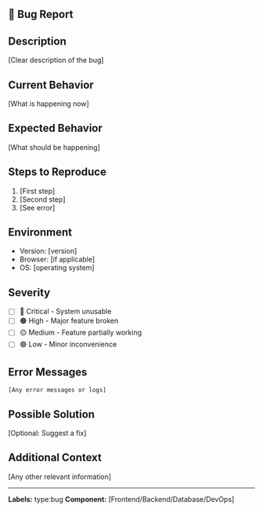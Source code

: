 ## 🐛 Bug Report

## Description
[Clear description of the bug]

## Current Behavior
[What is happening now]

## Expected Behavior
[What should be happening]

## Steps to Reproduce
1. [First step]
2. [Second step]
3. [See error]

## Environment
- Version: [version]
- Browser: [if applicable]
- OS: [operating system]

## Severity
- [ ] 🔴 Critical - System unusable
- [ ] 🟠 High - Major feature broken
- [ ] 🟡 Medium - Feature partially working
- [ ] 🟢 Low - Minor inconvenience

## Error Messages
```
[Any error messages or logs]
```

## Possible Solution
[Optional: Suggest a fix]

## Additional Context
[Any other relevant information]

---
**Labels:** type:bug
**Component:** [Frontend/Backend/Database/DevOps]